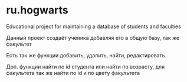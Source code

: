# ru.hogwarts
Educational project for maintaining a database of students and faculties

Данный проект создаёт ученика добавляя его в общую базу, так же факультет

Есть так же функции добавить, удалить, найти, редактировать

Доп. функции найти по id студента или найти по возрасту, для факультета так же найти по id и по цвету факультета
